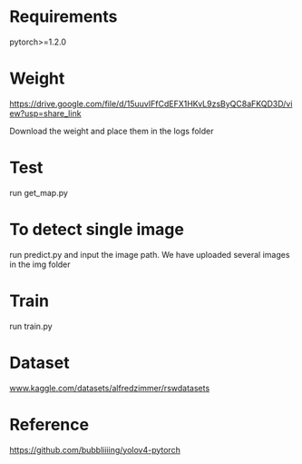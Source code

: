 # Requirements
pytorch>=1.2.0
# Weight
https://drive.google.com/file/d/15uuvIFfCdEFX1HKvL9zsByQC8aFKQD3D/view?usp=share_link

Download the weight and place them in the logs folder
# Test
run get_map.py
# To detect single image
run predict.py and input the image path. We have uploaded several images in the img folder
# Train
run train.py
# Dataset
www.kaggle.com/datasets/alfredzimmer/rswdatasets
# Reference
https://github.com/bubbliiiing/yolov4-pytorch
